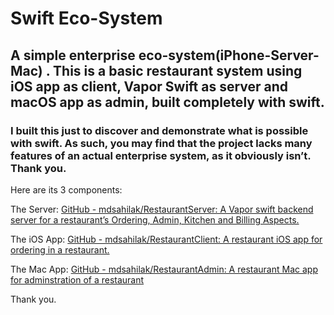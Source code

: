 # Swift Eco-System

## A simple enterprise eco-system(iPhone-Server-Mac) . This is a basic restaurant system using iOS app as client, Vapor Swift as server and macOS app as admin, built completely with swift.
### I built this just to discover and demonstrate what is possible with swift. As such, you may find that the project lacks many features of an actual enterprise system, as it obviously isn’t. Thank you. 

Here are its 3 components:

The Server:
[GitHub - mdsahilak/RestaurantServer: A Vapor swift backend server for a restaurant’s Ordering, Admin, Kitchen and Billing Aspects.](https://github.com/mdsahilak/RestaurantServer)

The iOS App:
[GitHub - mdsahilak/RestaurantClient: A restaurant iOS app for ordering in a restaurant.](https://github.com/mdsahilak/RestaurantClient)

The Mac App:
[GitHub - mdsahilak/RestaurantAdmin: A restaurant Mac app for adminstration of a restaurant](https://github.com/mdsahilak/RestaurantAdmin)



Thank you.
